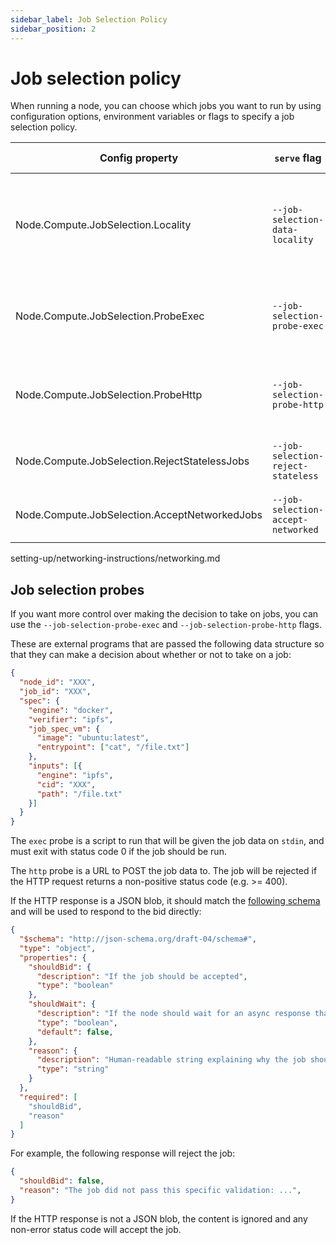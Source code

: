 ```yaml
---
sidebar_label: Job Selection Policy
sidebar_position: 2
---
```


# Job selection policy

When running a node, you can choose which jobs you want to run by using configuration options, environment variables or flags to specify a job selection policy.

| Config property                               | `serve` flag                       | Default value | Meaning                                                                                   |
| --------------------------------------------- | ---------------------------------- | ------------- | ----------------------------------------------------------------------------------------- |
| Node.Compute.JobSelection.Locality            | `--job-selection-data-locality`    | Anywhere      | Only accept jobs that reference data we have locally ("local") or anywhere ("anywhere").  |
| Node.Compute.JobSelection.ProbeExec           | `--job-selection-probe-exec`       | unused        | Use the result of an external program to decide if we should take on the job.             |
| Node.Compute.JobSelection.ProbeHttp           | `--job-selection-probe-http`       | unused        | Use the result of a HTTP POST to decide if we should take on the job.                     |
| Node.Compute.JobSelection.RejectStatelessJobs | `--job-selection-reject-stateless` | False         | Reject jobs that [don't specify any input data](../data-ingestion/).                      |
| Node.Compute.JobSelection.AcceptNetworkedJobs | `--job-selection-accept-networked` | False         | Accept jobs that require [network connections](../networking-instructions/networking.md). |

setting-up/networking-instructions/networking.md

## Job selection probes

If you want more control over making the decision to take on jobs, you can use the `--job-selection-probe-exec` and `--job-selection-probe-http` flags.

These are external programs that are passed the following data structure so that they can make a decision about whether or not to take on a job:

```json
{
  "node_id": "XXX",
  "job_id": "XXX",
  "spec": {
    "engine": "docker",
    "verifier": "ipfs",
    "job_spec_vm": {
      "image": "ubuntu:latest",
      "entrypoint": ["cat", "/file.txt"]
    },
    "inputs": [{
      "engine": "ipfs",
      "cid": "XXX",
      "path": "/file.txt"
    }]
  }
}
```

The `exec` probe is a script to run that will be given the job data on `stdin`, and must exit with status code 0 if the job should be run.

The `http` probe is a URL to POST the job data to. The job will be rejected if the HTTP request returns a non-positive status code (e.g. >= 400).

If the HTTP response is a JSON blob, it should match the [following schema](https://github.com/bacalhau-project/bacalhau/blob/885d53e93b01fb343294d7ddbdbffe89918db800/pkg/bidstrategy/type.go#L18-L22) and will be used to respond to the bid directly:

```json
{
  "$schema": "http://json-schema.org/draft-04/schema#",
  "type": "object",
  "properties": {
    "shouldBid": {
      "description": "If the job should be accepted",
      "type": "boolean"
    },
    "shouldWait": {
      "description": "If the node should wait for an async response that will come later. `shouldBid` will be ignored",
      "type": "boolean",
      "default": false,
    },
    "reason": {
      "description": "Human-readable string explaining why the job should be accepted or rejected, or why the wait is required",
      "type": "string"
    }
  },
  "required": [
    "shouldBid",
    "reason"
  ]
}
```

For example, the following response will reject the job:

```json
{
  "shouldBid": false,
  "reason": "The job did not pass this specific validation: ...",
}
```

If the HTTP response is not a JSON blob, the content is ignored and any non-error status code will accept the job.
